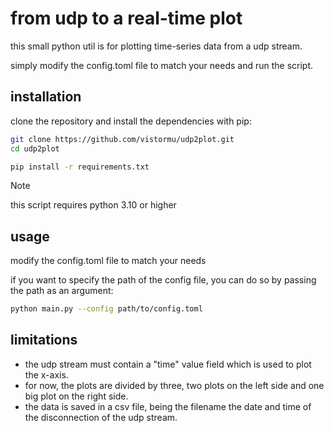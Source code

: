 # from udp to a real-time plot

this small python util is for plotting time-series data from a udp stream.

simply modify the config.toml file to match your needs and run the script.

## installation

clone the repository and install the dependencies with pip:

```bash
git clone https://github.com/vistormu/udp2plot.git
cd udp2plot
```

```bash
pip install -r requirements.txt
```

> [!NOTE]
> this script requires python 3.10 or higher

## usage

modify the config.toml file to match your needs

if you want to specify the path of the config file, you can do so by passing the path as an argument:

```bash
python main.py --config path/to/config.toml
```

## limitations

- the udp stream must contain a "time" value field which is used to plot the x-axis.
- for now, the plots are divided by three, two plots on the left side and one big plot on the right side.
- the data is saved in a csv file, being the filename the date and time of the disconnection of the udp stream.
